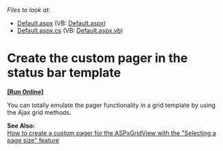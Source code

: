 <!-- default file list -->
*Files to look at*:

* [Default.aspx](./CS/WebSite/Default.aspx) (VB: [Default.aspx](./VB/WebSite/Default.aspx))
* [Default.aspx.cs](./CS/WebSite/Default.aspx.cs) (VB: [Default.aspx.vb](./VB/WebSite/Default.aspx.vb))
<!-- default file list end -->
# Create the custom pager in the status bar template
<!-- run online -->
**[[Run Online]](https://codecentral.devexpress.com/e358/)**
<!-- run online end -->


<p>You can totally emulate the pager functionality in a grid template by using the Ajax grid methods.</p><p><strong>See Also:</strong><br />
<a href="https://www.devexpress.com/Support/Center/p/E1738">How to create a custom pager for the ASPxGridView with the "Selecting a page size" feature</a></p>

<br/>


